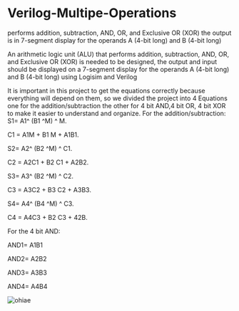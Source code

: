 # Verilog-Multipe-Operations
 performs addition, subtraction, AND, OR, and Exclusive OR (XOR) the output is in 7-segment display for the operands A (4-bit long) and B (4-bit long)

An arithmetic logic unit (ALU) that performs addition, subtraction, AND, OR, and Exclusive OR (XOR) is needed to be designed, the output and input should be displayed on a 7-segment display for the operands A (4-bit long) and B (4-bit long) using Logisim and Verilog

It is important in this project to get the equations correctly because everything will depend on them, so we divided the project into 4 Equations one for the addition/subtraction the other for 4 bit AND,4 bit OR, 4 bit XOR to make it easier to understand and organize.
For the addition/subtraction:
S1= A1^ (B1 ^M) ^ M.

C1 = A1M + B1 M + A1B1.

S2= A2^ (B2 ^M) ^ C1.

C2 = A2C1 + B2 C1 + A2B2.

S3= A3^ (B2 ^M) ^ C2.

C3 = A3C2 + B3 C2 + A3B3.

S4= A4^ (B4 ^M) ^ C3.

C4 = A4C3 + B2 C3 + 42B.


For the 4 bit AND:

AND1= A1B1

AND2= A2B2

AND3= A3B3

AND4= A4B4


![ohiae](https://user-images.githubusercontent.com/123680723/215464633-ff280f7e-6a52-477e-b141-0089f452540d.jpg)
